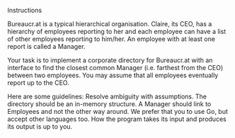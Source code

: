 Instructions

Bureaucr.at is a typical hierarchical organisation. Claire, its CEO, has a hierarchy of employees reporting to her and each employee can have a list of other employees reporting to him/her. An employee with at least one report is called a Manager.

Your task is to implement a corporate directory for Bureaucr.at with an interface to find the closest common Manager (i.e. farthest from the CEO) between two employees. You may assume that all employees eventually report up to the CEO.

Here are some guidelines:
Resolve ambiguity with assumptions.
The directory should be an in-memory structure.
A Manager should link to Employees and not the other way around.
We prefer that you to use Go, but accept other languages too.
How the program takes its input and produces its output is up to you.
